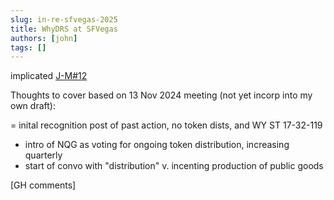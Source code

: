 ```yaml
---
slug: in-re-sfvegas-2025
title: WhyDRS at SFVegas
authors: [john]
tags: []
---
```


implicated [J-M#12](https://github.com/JFWooten4/free-markets/pull/12)

<!-- truncate -->

Thoughts to cover based on 13 Nov 2024 meeting (not yet incorp into my own draft):

= inital recognition post of past action, no token dists, and WY ST 17-32-119
- intro of NQG as voting for ongoing token distribution, increasing quarterly
- start of convo with "distribution" v. incenting production of public goods

[GH comments]
